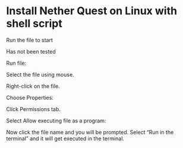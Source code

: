 # Install Nether Quest on Linux with shell script
<p>Run the file to start<p/>
<p>Has not been tested<p/>
Run file:

Select the file using mouse.

Right-click on the file.

Choose Properties:

Click Permissions tab.

Select Allow executing file as a program:

Now click the file name and you will be prompted. Select “Run in the terminal” and it will get executed in the terminal.
